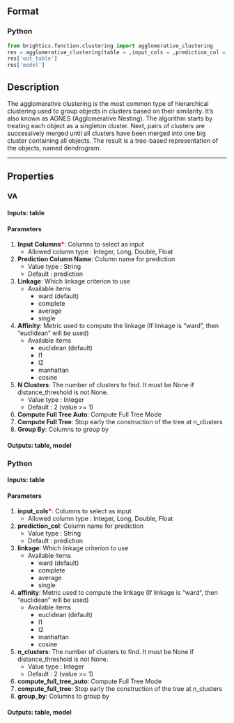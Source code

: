 ## Format
### Python
```python
from brightics.function.clustering import agglomerative_clustering
res = agglomerative_clustering(table = ,input_cols = ,prediction_col = ,linkage = ,affinity = ,n_clusters = ,compute_full_tree_auto = ,compute_full_tree = ,group_by = )
res['out_table']
res['model']
```

## Description
The agglomerative clustering is the most common type of hierarchical clustering used to group objects in clusters based on their similarity. It’s also known as AGNES (Agglomerative Nesting). The algorithm starts by treating each object as a singleton cluster. Next, pairs of clusters are successively merged until all clusters have been merged into one big cluster containing all objects. The result is a tree-based representation of the objects, named dendrogram.

---

## Properties
### VA
#### Inputs: table

#### Parameters
1. **Input Columns**<b style="color:red">*</b>: Columns to select as input
   - Allowed column type : Integer, Long, Double, Float
2. **Prediction Column Name**: Column name for prediction
   - Value type : String
   - Default : prediction
3. **Linkage**: Which linkage criterion to use
   - Available items
      - ward (default)
      - complete
      - average
      - single
4. **Affinity**: Metric used to compute the linkage (If linkage is “ward”, then “euclidean” will be used)
   - Available items
      - euclidean (default)
      - l1
      - l2
      - manhattan
      - cosine
5. **N Clusters**: The number of clusters to find. It must be None if distance_threshold is not None.
   - Value type : Integer
   - Default : 2 (value >= 1)
6. **Compute Full Tree Auto**: Compute Full Tree Mode
7. **Compute Full Tree**: Stop early the construction of the tree at n_clusters
8. **Group By**: Columns to group by

#### Outputs: table, model

### Python
#### Inputs: table

#### Parameters
1. **input_cols**<b style="color:red">*</b>: Columns to select as input
   - Allowed column type : Integer, Long, Double, Float
2. **prediction_col**: Column name for prediction
   - Value type : String
   - Default : prediction
3. **linkage**: Which linkage criterion to use
   - Available items
      - ward (default)
      - complete
      - average
      - single
4. **affinity**: Metric used to compute the linkage (If linkage is “ward”, then “euclidean” will be used)
   - Available items
      - euclidean (default)
      - l1
      - l2
      - manhattan
      - cosine
5. **n_clusters**: The number of clusters to find. It must be None if distance_threshold is not None.
   - Value type : Integer
   - Default : 2 (value >= 1)
6. **compute_full_tree_auto**: Compute Full Tree Mode
7. **compute_full_tree**: Stop early the construction of the tree at n_clusters
8. **group_by**: Columns to group by

#### Outputs: table, model

